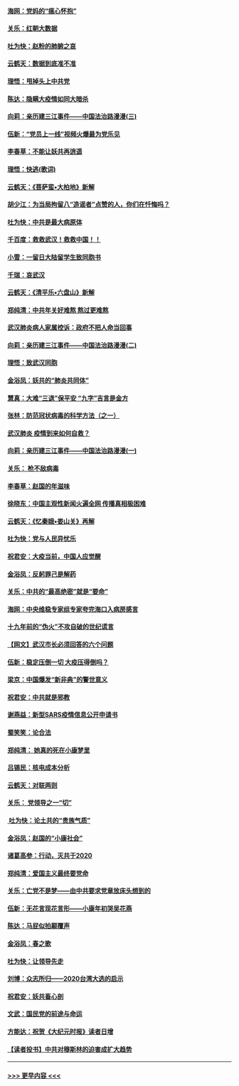 #### [海网：党妈的“瘟心怀抱”](../pages/nsc993/n11840740.md?t=02041231) 
#### [关乐：红朝大数据](../pages/nsc993/n11840675.md?t=02041231) 
#### [吐为快：赵粉的肺腑之哀](../pages/nsc993/n11840618.md?t=02041231) 
#### [云鹤天：数据到底准不准](../pages/nsc993/n11840325.md?t=02041231) 
#### [理悟：甩掉头上中共党](../pages/nsc993/n11838826.md?t=02041231) 
#### [陈达：隐瞒大疫情如同大暗杀](../pages/nsc993/n11838771.md?t=02041231) 
#### [向莉：亲历建三江事件——中国法治路漫漫(三)](../pages/nsc993/n11831825.md?t=02041231) 
#### [伍新：“党员上一线”视频火爆最为党乐见](../pages/nsc993/n11838200.md?t=02041231) 
#### [李春草：不能让妖共再逍遥](../pages/nsc993/n11838102.md?t=02041231) 
#### [理悟：快逃(歌词)](../pages/nsc993/n11838083.md?t=02041231) 
#### [云鹤天：《菩萨蛮▪大柏地》新解](../pages/nsc993/n11838059.md?t=02041231) 
#### [胡少江：为当局拘留八“造谣者”点赞的人，你们在忏悔吗？](../pages/nsc993/n11836801.md?t=02041231) 
#### [吐为快：中共是最大病原体](../pages/nsc993/n11836748.md?t=02041231) 
#### [千百度：救救武汉！救救中国！！](../pages/nsc993/n11836145.md?t=02041231) 
#### [小雪：一留日大陆留学生致同胞书](../pages/nsc993/n11834624.md?t=02041231) 
#### [千瑞：哀武汉](../pages/nsc993/n11833647.md?t=02041231) 
#### [云鹤天：《清平乐▪六盘山》新解](../pages/nsc993/n11833611.md?t=02041231) 
#### [郑纯清：中共年关好难熬 熬过更难熬](../pages/nsc993/n11833489.md?t=02041231) 
#### [武汉肺炎病人家属控诉：政府不把人命当回事](../pages/nsc993/n11833205.md?t=02041231) 
#### [向莉：亲历建三江事件——中国法治路漫漫(二)](../pages/nsc993/n11829102.md?t=02041231) 
#### [理悟：致武汉同胞](../pages/nsc993/n11831522.md?t=02041231) 
#### [金浴凤：妖共的“肺炎共同体”](../pages/nsc993/n11829448.md?t=02041231) 
#### [慧真：大难“三退”保平安 “九字”吉言是金方](../pages/nsc993/n11829501.md?t=02041231) 
#### [张林：防范冠状病毒的科学方法（之一）](../pages/nsc993/n11828618.md?t=02041231) 
#### [武汉肺炎 疫情到来如何自救？](../pages/nsc993/n11827632.md?t=02041231) 
#### [向莉：亲历建三江事件——中国法治路漫漫(一)](../pages/nsc993/n11827190.md?t=02041231) 
#### [关乐： 枪不敌病毒](../pages/nsc993/n11826746.md?t=02041231) 
#### [李春草：赵国的年滋味](../pages/nsc993/n11826321.md?t=02041231) 
#### [徐晓东：中国主观性新闻火遍全网 传播真相极困难](../pages/nsc993/n11826508.md?t=02041231) 
#### [云鹤天：《忆秦娥▪娄山关》再解](../pages/nsc993/n11824682.md?t=02041231) 
#### [吐为快：党与人民异忧乐](../pages/nsc993/n11824660.md?t=02041231) 
#### [祝君安：大疫当前，中国人应觉醒](../pages/nsc993/n11821946.md?t=02041231) 
#### [金浴凤：反躬罪己是解药](../pages/nsc993/n11820280.md?t=02041231) 
#### [关乐：中共的“最高绝密”就是“要命”](../pages/nsc993/n11816946.md?t=02041231) 
#### [海网：中央维稳专家组专家夸完海口入病房感言](../pages/nsc993/n11815138.md?t=02041231) 
#### [十九年前的“伪火”不攻自破的世纪谎言](../pages/nsc993/n11813238.md?t=02041231) 
#### [【网文】武汉市长必须回答的六个问题](../pages/nsc993/n11813848.md?t=02041231) 
#### [伍新：稳定压倒一切 大疫压得倒吗？](../pages/nsc993/n11812634.md?t=02041231) 
#### [梁京：中国爆发“新非典”的警世意义](../pages/nsc993/n11812554.md?t=02041231) 
#### [祝君安：中共就是邪教](../pages/nsc993/n11812431.md?t=02041231) 
#### [谢燕益：新型SARS疫情信息公开申请书](../pages/nsc993/n11808840.md?t=02041231) 
#### [蜀笑笑：论合法](../pages/nsc993/n11808064.md?t=02041231) 
#### [郑纯清： 她真的死在小康梦里](../pages/nsc993/n11806623.md?t=02041231) 
#### [吕锡民：核电成本分析](../pages/nsc993/n11806284.md?t=02041231) 
#### [云鹤天：对联两则](../pages/nsc993/n11805957.md?t=02041231) 
#### [关乐： 党领导之一“切”](../pages/nsc993/n11804505.md?t=02041231) 
#### [ 吐为快：论土共的“贵族气质”](../pages/nsc993/n11804490.md?t=02041231) 
#### [金浴凤：赵国的“小康社会”](../pages/nsc993/n11804452.md?t=02041231) 
#### [诸葛高参：行动，灭共于2020](../pages/nsc993/n11804120.md?t=02041231) 
#### [郑纯清：爱国主义最终要党命](../pages/nsc993/n11802197.md?t=02041231) 
#### [关乐：亡党不是梦——由中共要求党章放床头想到的](../pages/nsc993/n11802156.md?t=02041231) 
#### [伍新：无花言现花言形——小康年初哭吴花燕](../pages/nsc993/n11800044.md?t=02041231) 
#### [陈达：马屁似拍颠覆声](../pages/nsc993/n11800010.md?t=02041231) 
#### [金浴凤：春之歌](../pages/nsc993/n11797687.md?t=02041231) 
#### [吐为快：让领导先走](../pages/nsc993/n11797512.md?t=02041231) 
#### [刘博：众志所归——2020台湾大选的启示](../pages/nsc993/n11796878.md?t=02041231) 
#### [祝君安：妖共畜心剖](../pages/nsc993/n11794273.md?t=02041231) 
#### [文武：国民党的前途与命运](../pages/nsc993/n11794198.md?t=02041231) 
#### [方能达：祝贺《大纪元时报》读者日增](../pages/nsc993/n11793807.md?t=02041231) 
#### [【读者投书】中共对穆斯林的迫害成扩大趋势](../pages/nsc993/n11791371.md?t=02041231) 

----
#### [ >>> 更早内容 <<< ](../indexes/nsc993-earlier.md)

